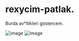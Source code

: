 # rexycim-patlak.
Burda av*llikleri göstercem.

![image](https://media.discordapp.net/attachments/1215320706313887774/1229491456054661181/Screenshot_20240415-205702.jpg?ex=662fe025&is=661d6b25&hm=712bd9690898a975438ad9f9ea34676fbceb8b0472ec9ebe9b2f7e6cb218272b&)
![image](https://cdn.discordapp.com/attachments/1199106040319443086/1229489929969598525/Screenshot_20240415-205307.jpg?ex=662fdeba&is=661d69ba&hm=02894895c8ab8d8e7fd0e1a718d6dbaa35d7204fd3b684afbbba83fade031321&)

![]()
